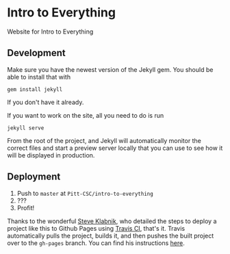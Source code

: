 Intro to Everything
=====================
Website for Intro to Everything

## Development

Make sure you have the newest version of the Jekyll gem.  You should be able to
install that with

```
gem install jekyll
```

If you don't have it already.

If you want to work on the site, all you need to do is run

```
jekyll serve
```

From the root of the project, and Jekyll will automatically monitor the correct
files and start a preview server locally that you can use to see how it will be
displayed in production.

## Deployment

1. Push to `master` at `Pitt-CSC/intro-to-everything`
2. ???
3. Profit!

Thanks to the wonderful [Steve Klabnik](https://github.com/steveklabnik), who detailed the steps to deploy a project like this to Github Pages using [Travis CI](https://travis-ci.org/Pitt-CSC/intro-to-everything), that's it. Travis automatically pulls the project, builds it, and then pushes the built project over to the `gh-pages` branch. You can find his instructions [here](https://github.com/steveklabnik/automatically_update_github_pages_with_travis_example).
